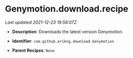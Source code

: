 # Genymotion.download.recipe

_Last updated 2021-12-23 19:58:07Z_

- **Description**: Downloads the latest version Genymotion.

- **Identifier**: `com.github.erikng.download.Genymotion`

- **Parent Recipes**: `None`